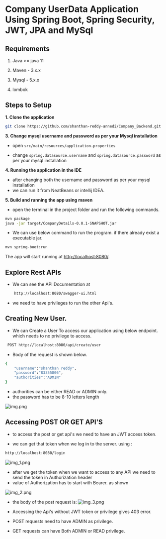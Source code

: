 # Company UserData Application Using Spring Boot, Spring Security, JWT, JPA and MySql

## Requirements

1. Java >= java 11

2. Maven - 3.x.x

3. Mysql - 5.x.x

4. lombok

## Steps to Setup

**1. Clone the application**

```bash
git clone https://github.com/shanthan-reddy-annedi/Company_Backend.git
```

**3. Change mysql username and password as per your Mysql installation**

+ open `src/main/resources/application.properties`

+ change `spring.datasource.username` and `spring.datasource.password` as per your mysql installation

**4. Running the application in the IDE**

+ after changing both the username and password as per your mysql installation
+ we can run it from NeatBeans or intellij IDEA.

**5. Build and running the app using maven**

+ open the terminal in the project folder and run the following commands.

```bash
mvn package
java -jar target/CompanyDetails-0.0.1-SNAPSHOT.jar
```

+ We can use below command to run the program. if there already exist a executable jar.

```bash
mvn spring-boot:run
```

The app will start running at <http://localhost:8080/>.

## Explore Rest APIs

+ We can see the API Documentation at

```bash
    http://localhost:8080/swagger-ui.html
```

+ we need to have privileges to run the other Api's.

## Creating New User.
+ We can Create a User To access our application using below endpoint. which needs to no privilege to access.

```bash
 POST http://localhost:8080/api/create/user
```

+ Body of the request is shown below.

```bash
{
    "username":"shanthan reddy",
    "password":"83355806",
    "authorities":"ADMIN"
}
```
+ authorities can be either READ or ADMIN only.
+ the password has to be 8-10 letters length

![img.png](https://user-images.githubusercontent.com/76593616/175810481-24e16bb6-8e0b-449f-9ca1-b917952321da.png)

## Accessing POST OR GET API'S

+ to access the post or get api's we need to have an JWT access token.

+ we can get that token when we log in to the server. using :

```bash
http://localhost:8080/login
```

![img_1.png](https://user-images.githubusercontent.com/76593616/175809616-e4b74a6a-ad44-45ce-aad0-6d073cb630f9.png)

+ after we get the token when we want to access to any API we need to send the token in Authorization header
+ value of Authorization has to start with Bearer. as shown

![img_2.png](https://user-images.githubusercontent.com/76593616/175809623-dfaa9b31-264b-435c-8aef-50dfecf682d8.png)

+ the body of the post request is: 
![img_3.png](https://user-images.githubusercontent.com/76593616/175809625-e92fe677-6e21-4807-ae1f-488eef039fd2.png)

+ Accessing the Api's without JWT token or privilege gives 403 error.
+ POST requests need to have ADMIN as privilege.
+ GET requests can have Both ADMIN or READ privilege.
